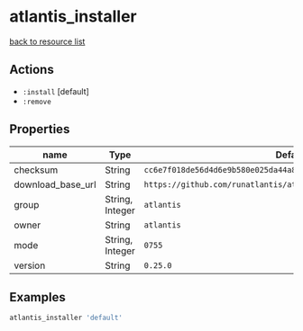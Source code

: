# atlantis_installer

[back to resource list](https://github.com/sous-chefs/atlantis#resources)

## Actions

- `:install` [default]
- `:remove`

## Properties

| name                        | Type            | Default                                                            | Description |
| --------------------------- | --------------- | ------------------------------------------------------------------ | ----------- |
| checksum                    | String          | `cc6e7f018de56d4d6e9b580e025da44a8e13d533b47fac73ca36acbeb8531d12` |             |
| download_base_url           | String          | `https://github.com/runatlantis/atlantis/releases/download`        |             |
| group                       | String, Integer | `atlantis`                                                         |             |
| owner                       | String          | `atlantis`                                                         |             |
| mode                        | String, Integer | `0755`                                                             |             |
| version                     | String          | `0.25.0`                                                           |             |

## Examples

```ruby
atlantis_installer 'default'
```
